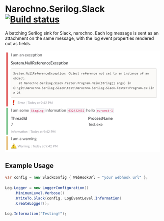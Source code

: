 # Narochno.Serilog.Slack [![Build status](https://ci.appveyor.com/api/projects/status/eju2eoyum80at14p/branch/master?svg=true)](https://ci.appveyor.com/project/Narochno/narochno-serilog-slack/branch/master)
A batching Serilog sink for Slack, narochno. Each log message is sent as an attachment on the same message, with the log event properties rendered out as fields.

![Screenshot](screenshot.png)

## Example Usage
```csharp
var config = new SlackConfig { WebHookUrl = "your webhook url" };

Log.Logger = new LoggerConfiguration()
    .MinimumLevel.Verbose()
    .WriteTo.Slack(config, LogEventLevel.Information)
    .CreateLogger();

Log.Information("Testing!");
```